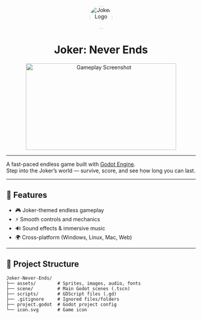 <p align="center">
  <img src="https://github.com/user-attachments/assets/092a37f4-2a21-4338-9b49-3afbf46e6670"
       alt="Joker Logo"
       width="60"
       height="60"
       style="clip-path: circle(50% at 50% 50%);" />
</p>

<h1 align="center"> Joker: Never Ends</h1>

<p align="center">
  <img src="https://github.com/user-attachments/assets/53670198-1cff-47ba-a0d5-438ede912fe7"
       alt="Gameplay Screenshot"
       width="400"
       height="230" />
</p>

---

A fast-paced endless game built with [Godot Engine](https://godotengine.org/).  
Step into the Joker’s world — survive, score, and see how long you can last.  

---

## 🚀 Features
- 🎮 Joker-themed endless gameplay  
- ⚡ Smooth controls and mechanics  
- 🔊 Sound effects & immersive music  
- 🌍 Cross-platform (Windows, Linux, Mac, Web)

---

## 📂 Project Structure
```text
Joker-Never-Ends/
├── assets/        # Sprites, images, audio, fonts
├── scene/         # Main Godot scenes (.tscn)
├── scripts/       # GDScript files (.gd)
├── .gitignore     # Ignored files/folders
├── project.godot  # Godot project config
└── icon.svg       # Game icon

